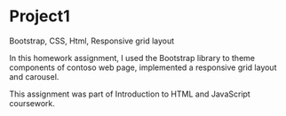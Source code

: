 # Project1
Bootstrap, CSS, Html, Responsive grid layout 

In this homework assignment, I used the Bootstrap library to theme components of contoso web page, implemented a responsive grid layout and carousel.

This assignment was part of Introduction to HTML and JavaScript coursework.
